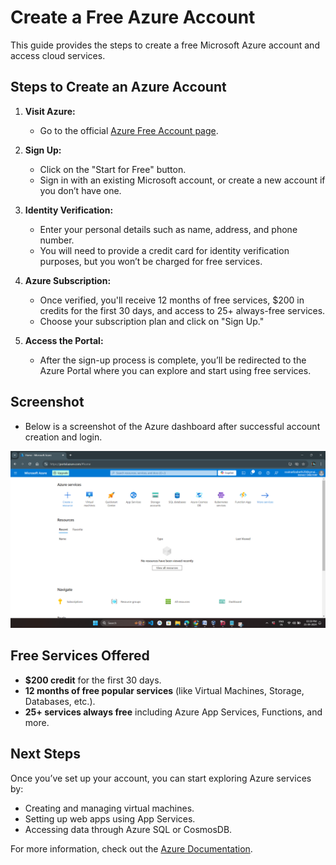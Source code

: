 # Create a Free Azure Account

This guide provides the steps to create a free Microsoft Azure account and access cloud services.

## Steps to Create an Azure Account

1. **Visit Azure:**
   - Go to the official [Azure Free Account page](https://azure.microsoft.com/en-us/free/).

2. **Sign Up:**
   - Click on the "Start for Free" button.
   - Sign in with an existing Microsoft account, or create a new account if you don’t have one.

3. **Identity Verification:**
   - Enter your personal details such as name, address, and phone number.
   - You will need to provide a credit card for identity verification purposes, but you won’t be charged for free services.

4. **Azure Subscription:**
   - Once verified, you'll receive 12 months of free services, $200 in credits for the first 30 days, and access to 25+ always-free services.
   - Choose your subscription plan and click on "Sign Up."

5. **Access the Portal:**
   - After the sign-up process is complete, you’ll be redirected to the Azure Portal where you can explore and start using free services.

## Screenshot
- Below is a screenshot of the Azure dashboard after successful account creation and login.

![Azure Dashboard](task8.png)

## Free Services Offered
- **$200 credit** for the first 30 days.
- **12 months of free popular services** (like Virtual Machines, Storage, Databases, etc.).
- **25+ services always free** including Azure App Services, Functions, and more.

## Next Steps
Once you’ve set up your account, you can start exploring Azure services by:
- Creating and managing virtual machines.
- Setting up web apps using App Services.
- Accessing data through Azure SQL or CosmosDB.

For more information, check out the [Azure Documentation](https://docs.microsoft.com/en-us/azure/).

